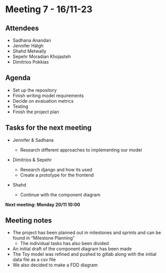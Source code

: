 # Meeting 7 - 16/11-23

## Attendees
- Sadhana Anandan
- Jennifer Hälgh
- Shahd Metwally
- Sepehr Moradian Khojasteh
- Dimitrios Pokkias

## Agenda
- Set up the repository
- Finish writing model requirements
- Decide on evaluation metrics
- Testing
- Finish the project plan


## Tasks for the next meeting
- Jennifer & Sadhana
    - Research different approaches to implementing our model

- Dimitrios & Sepehr
    - Research django and how its used
    - Create a prototype for the frontend

- Shahd
    - Continue with the component diagram




**Next meeting: Monday 20/11 10:00**

## Meeting notes
- The project has been planned out in milestones and sprints and can be found in “Milestone Planning”
    - The individual tasks has also been divided
- An initial draft of the component diagram has been made
- The Toy model was refined and pushed to gitlab along with the initial data file as a csv file
- We also decided to make a FDD diagram



